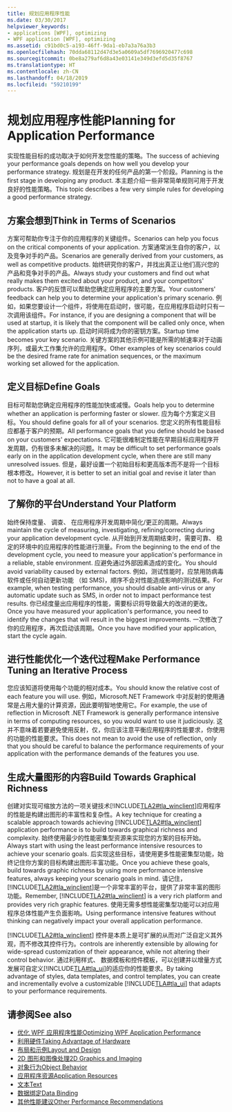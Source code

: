 ```yaml
---
title: 规划应用程序性能
ms.date: 03/30/2017
helpviewer_keywords:
- applications [WPF], optimizing
- WPF application [WPF], optimizing
ms.assetid: c91bd0c5-a193-46ff-9da1-eb7a3a76a3b3
ms.openlocfilehash: 70dda68112d47d3e5a0609a5df7696920477c698
ms.sourcegitcommit: 0be8a279af6d8a43e03141e349d3efd5d35f8767
ms.translationtype: HT
ms.contentlocale: zh-CN
ms.lasthandoff: 04/18/2019
ms.locfileid: "59210199"
---
```

# <a name="planning-for-application-performance"></a><span data-ttu-id="f1948-102">规划应用程序性能</span><span class="sxs-lookup"><span data-stu-id="f1948-102">Planning for Application Performance</span></span>
<span data-ttu-id="f1948-103">实现性能目标的成功取决于如何开发您性能的策略。</span><span class="sxs-lookup"><span data-stu-id="f1948-103">The success of achieving your performance goals depends on how well you develop your performance strategy.</span></span> <span data-ttu-id="f1948-104">规划是在开发的任何产品的第一个阶段。</span><span class="sxs-lookup"><span data-stu-id="f1948-104">Planning is the first stage in developing any product.</span></span> <span data-ttu-id="f1948-105">本主题介绍一些非常简单规则可用于开发良好的性能策略。</span><span class="sxs-lookup"><span data-stu-id="f1948-105">This topic describes a few very simple rules for developing a good performance strategy.</span></span>  
  
## <a name="think-in-terms-of-scenarios"></a><span data-ttu-id="f1948-106">方案会想到</span><span class="sxs-lookup"><span data-stu-id="f1948-106">Think in Terms of Scenarios</span></span>  
 <span data-ttu-id="f1948-107">方案可帮助你专注于你的应用程序的关键组件。</span><span class="sxs-lookup"><span data-stu-id="f1948-107">Scenarios can help you focus on the critical components of your application.</span></span> <span data-ttu-id="f1948-108">方案通常派生自你的客户，以及竞争对手的产品。</span><span class="sxs-lookup"><span data-stu-id="f1948-108">Scenarios are generally derived from your customers, as well as competitive products.</span></span> <span data-ttu-id="f1948-109">始终研究你的客户，并找出真正让他们高兴您的产品和竞争对手的产品。</span><span class="sxs-lookup"><span data-stu-id="f1948-109">Always study your customers and find out what really makes them excited about your product, and your competitors' products.</span></span> <span data-ttu-id="f1948-110">客户的反馈可以帮助您确定应用程序的主要方案。</span><span class="sxs-lookup"><span data-stu-id="f1948-110">Your customers' feedback can help you to determine your application's primary scenario.</span></span> <span data-ttu-id="f1948-111">例如，如果您要设计一个组件，将使用在启动时，很可能，在应用程序启动时只有一次调用该组件。</span><span class="sxs-lookup"><span data-stu-id="f1948-111">For instance, if you are designing a component that will be used at startup, it is likely that the component will be called only once, when the application starts up.</span></span> <span data-ttu-id="f1948-112">启动时间将成为你的密钥方案。</span><span class="sxs-lookup"><span data-stu-id="f1948-112">Startup time becomes your key scenario.</span></span> <span data-ttu-id="f1948-113">关键方案的其他示例可能是所需的帧速率对于动画序列，或最大工作集允许的应用程序。</span><span class="sxs-lookup"><span data-stu-id="f1948-113">Other examples of key scenarios could be the desired frame rate for animation sequences, or the maximum working set allowed for the application.</span></span>  
  
## <a name="define-goals"></a><span data-ttu-id="f1948-114">定义目标</span><span class="sxs-lookup"><span data-stu-id="f1948-114">Define Goals</span></span>  
 <span data-ttu-id="f1948-115">目标可帮助您确定应用程序的性能加快或减慢。</span><span class="sxs-lookup"><span data-stu-id="f1948-115">Goals help you to determine whether an application is performing faster or slower.</span></span> <span data-ttu-id="f1948-116">应为每个方案定义目标。</span><span class="sxs-lookup"><span data-stu-id="f1948-116">You should define goals for all of your scenarios.</span></span> <span data-ttu-id="f1948-117">您定义的所有性能目标应都基于客户的预期。</span><span class="sxs-lookup"><span data-stu-id="f1948-117">All performance goals that you define should be based on your customers' expectations.</span></span> <span data-ttu-id="f1948-118">它可能很难制定性能在早期目标应用程序开发周期，仍有很多未解决的问题。</span><span class="sxs-lookup"><span data-stu-id="f1948-118">It may be difficult to set performance goals early on in the application development cycle, when there are still many unresolved issues.</span></span> <span data-ttu-id="f1948-119">但是，最好设置一个初始目标和更高版本而不是将一个目标根本修改。</span><span class="sxs-lookup"><span data-stu-id="f1948-119">However, it is better to set an initial goal and revise it later than not to have a goal at all.</span></span>  
  
## <a name="understand-your-platform"></a><span data-ttu-id="f1948-120">了解你的平台</span><span class="sxs-lookup"><span data-stu-id="f1948-120">Understand Your Platform</span></span>  
 <span data-ttu-id="f1948-121">始终保持度量、 调查、 在应用程序开发周期中简化/更正的周期。</span><span class="sxs-lookup"><span data-stu-id="f1948-121">Always maintain the cycle of measuring, investigating, refining/correcting during your application development cycle.</span></span> <span data-ttu-id="f1948-122">从开始到开发周期结束时，需要可靠、 稳定的环境中的应用程序的性能进行测量。</span><span class="sxs-lookup"><span data-stu-id="f1948-122">From the beginning to the end of the development cycle, you need to measure your application's performance in a reliable, stable environment.</span></span> <span data-ttu-id="f1948-123">应避免通过外部因素造成的变化。</span><span class="sxs-lookup"><span data-stu-id="f1948-123">You should avoid variability caused by external factors.</span></span> <span data-ttu-id="f1948-124">例如，测试性能时，应禁用防病毒软件或任何自动更新功能 （如 SMS)，顺序不会对性能造成影响的测试结果。</span><span class="sxs-lookup"><span data-stu-id="f1948-124">For example, when testing performance, you should disable anti-virus or any automatic update such as SMS, in order not to impact performance test results.</span></span> <span data-ttu-id="f1948-125">你已经度量出应用程序的性能，需要标识将导致最大的改进的更改。</span><span class="sxs-lookup"><span data-stu-id="f1948-125">Once you have measured your application's performance, you need to identify the changes that will result in the biggest improvements.</span></span> <span data-ttu-id="f1948-126">一次修改了你的应用程序，再次启动该周期。</span><span class="sxs-lookup"><span data-stu-id="f1948-126">Once you have modified your application, start the cycle again.</span></span>  
  
## <a name="make-performance-tuning-an-iterative-process"></a><span data-ttu-id="f1948-127">进行性能优化一个迭代过程</span><span class="sxs-lookup"><span data-stu-id="f1948-127">Make Performance Tuning an Iterative Process</span></span>  
 <span data-ttu-id="f1948-128">您应该知道将使用每个功能的相对成本。</span><span class="sxs-lookup"><span data-stu-id="f1948-128">You should know the relative cost of each feature you will use.</span></span> <span data-ttu-id="f1948-129">例如，Microsoft.NET Framework 中对反射的使用通常是占用大量的计算资源，因此要明智地使用它。</span><span class="sxs-lookup"><span data-stu-id="f1948-129">For example, the use of reflection in Microsoft .NET Framework is generally performance intensive in terms of computing resources, so you would want to use it judiciously.</span></span> <span data-ttu-id="f1948-130">这并不意味着若要避免使用反射，仅，你应该注意平衡应用程序的性能要求，你使用的功能的性能要求。</span><span class="sxs-lookup"><span data-stu-id="f1948-130">This does not mean to avoid the use of reflection, only that you should be careful to balance the performance requirements of your application with the performance demands of the features you use.</span></span>  
  
## <a name="build-towards-graphical-richness"></a><span data-ttu-id="f1948-131">生成大量图形的内容</span><span class="sxs-lookup"><span data-stu-id="f1948-131">Build Towards Graphical Richness</span></span>  
 <span data-ttu-id="f1948-132">创建对实现可缩放方法的一项关键技术[!INCLUDE[TLA2#tla_winclient](../../../../includes/tla2sharptla-winclient-md.md)]应用程序的性能是构建出图形的丰富性和复杂性。</span><span class="sxs-lookup"><span data-stu-id="f1948-132">A key technique for creating a scalable approach towards achieving [!INCLUDE[TLA2#tla_winclient](../../../../includes/tla2sharptla-winclient-md.md)] application performance is to build towards graphical richness and complexity.</span></span> <span data-ttu-id="f1948-133">始终使用最少的性能密集型资源来实现您的方案的目标开始。</span><span class="sxs-lookup"><span data-stu-id="f1948-133">Always start with using the least performance intensive resources to achieve your scenario goals.</span></span> <span data-ttu-id="f1948-134">后实现这些目标，请使用更多性能密集型功能，始终记住你方案的目标构建出图形丰富功能。</span><span class="sxs-lookup"><span data-stu-id="f1948-134">Once you achieve these goals, build towards graphic richness by using more performance intensive features, always keeping your scenario goals in mind.</span></span> <span data-ttu-id="f1948-135">请记住，[!INCLUDE[TLA2#tla_winclient](../../../../includes/tla2sharptla-winclient-md.md)]是一个非常丰富的平台，提供了非常丰富的图形功能。</span><span class="sxs-lookup"><span data-stu-id="f1948-135">Remember, [!INCLUDE[TLA2#tla_winclient](../../../../includes/tla2sharptla-winclient-md.md)] is a very rich platform and provides very rich graphic features.</span></span> <span data-ttu-id="f1948-136">使用无需多想性能密集型功能可以对应用程序总体性能产生负面影响。</span><span class="sxs-lookup"><span data-stu-id="f1948-136">Using performance intensive features without thinking can negatively impact your overall application performance.</span></span>  
  
 [!INCLUDE[TLA2#tla_winclient](../../../../includes/tla2sharptla-winclient-md.md)] <span data-ttu-id="f1948-137">控件是本质上是可扩展的从而对广泛自定义其外观，而不修改其控件行为。</span><span class="sxs-lookup"><span data-stu-id="f1948-137">controls are inherently extensible by allowing for wide-spread customization of their appearance, while not altering their control behavior.</span></span> <span data-ttu-id="f1948-138">通过利用样式、 数据模板和控件模板，可以创建并以增量方式发展可自定义[!INCLUDE[TLA#tla_ui](../../../../includes/tlasharptla-ui-md.md)]的适应你的性能要求。</span><span class="sxs-lookup"><span data-stu-id="f1948-138">By taking advantage of styles, data templates, and control templates, you can create and incrementally evolve a customizable [!INCLUDE[TLA#tla_ui](../../../../includes/tlasharptla-ui-md.md)] that adapts to your performance requirements.</span></span>  
  
## <a name="see-also"></a><span data-ttu-id="f1948-139">请参阅</span><span class="sxs-lookup"><span data-stu-id="f1948-139">See also</span></span>

- [<span data-ttu-id="f1948-140">优化 WPF 应用程序性能</span><span class="sxs-lookup"><span data-stu-id="f1948-140">Optimizing WPF Application Performance</span></span>](optimizing-wpf-application-performance.md)
- [<span data-ttu-id="f1948-141">利用硬件</span><span class="sxs-lookup"><span data-stu-id="f1948-141">Taking Advantage of Hardware</span></span>](optimizing-performance-taking-advantage-of-hardware.md)
- [<span data-ttu-id="f1948-142">布局和示例</span><span class="sxs-lookup"><span data-stu-id="f1948-142">Layout and Design</span></span>](optimizing-performance-layout-and-design.md)
- [<span data-ttu-id="f1948-143">2D 图形和图像处理</span><span class="sxs-lookup"><span data-stu-id="f1948-143">2D Graphics and Imaging</span></span>](optimizing-performance-2d-graphics-and-imaging.md)
- [<span data-ttu-id="f1948-144">对象行为</span><span class="sxs-lookup"><span data-stu-id="f1948-144">Object Behavior</span></span>](optimizing-performance-object-behavior.md)
- [<span data-ttu-id="f1948-145">应用程序资源</span><span class="sxs-lookup"><span data-stu-id="f1948-145">Application Resources</span></span>](optimizing-performance-application-resources.md)
- [<span data-ttu-id="f1948-146">文本</span><span class="sxs-lookup"><span data-stu-id="f1948-146">Text</span></span>](optimizing-performance-text.md)
- [<span data-ttu-id="f1948-147">数据绑定</span><span class="sxs-lookup"><span data-stu-id="f1948-147">Data Binding</span></span>](optimizing-performance-data-binding.md)
- [<span data-ttu-id="f1948-148">其他性能建议</span><span class="sxs-lookup"><span data-stu-id="f1948-148">Other Performance Recommendations</span></span>](optimizing-performance-other-recommendations.md)
